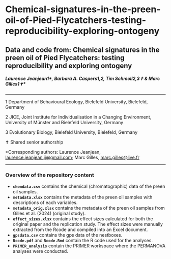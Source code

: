 # Chemical-signatures-in-the-preen-oil-of-Pied-Flycatchers-testing-reproducibility-exploring-ontogeny

## Data and code from: Chemical signatures in the preen oil of Pied Flycatchers: testing reproducibility and exploring ontogeny
##### Laurence Jeanjean1*, Barbara A. Caspers1,2, Tim Schmoll2,3✝ & Marc Gilles1✝*

***

1 Department of Behavioural Ecology, Bielefeld University, Bielefeld, Germany

2 JICE, Joint Institute for Individualisation in a Changing Environment, University of Münster and Bielefeld University, Germany

3 Evolutionary Biology, Bielefeld University, Bielefeld, Germany

✝ Shared senior authorship

*Corresponding authors: Laurence Jeanjean, laurence.jeanjean.jj@gmail.com; Marc Gilles, marc.gilles@live.fr

***

### Overview of the repository content

* **`chemdata.csv`** contains the chemical (chromatographic) data of the preen oil samples.
* **`metadata.xlsx`** contains the metadata of the preen oil samples with descriptions of each variables.
* **`metadata_orig.xlsx`** contains the metadata of the preen oil samples from Gilles et al. (2024) (original study).
* **`effect_sizes.xlsx`** contains the effect sizes calculated for both the original paper and the replication study. The effect sizes were manually extracted from the Rcode and compiled into an Excel document.
* **`gpsdata.csv`** contains the gps data of the nestboxes. 
* **`Rcode.pdf`** and **`Rcode.Rmd`** contain the R code used for the analyses.
* **`PRIMER_analysis`** contain the PRIMER workspace where the PERMANOVA analyses were conducted.
